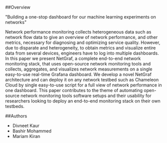 
##Overview

"Building a one-stop dashboard for our machine learning experiments on networks"

Network performance monitoring collects heterogeneous data such as network flow data to give an overview of network performance, and other metrics, necessary for diagnosing and optimizing service quality. However, due to disparate and heterogeneity, to obtain metrics and visualize entire data from several devices, engineers have to log into multiple dashboards. In this paper we present NetGraf, a complete end-to-end network monitoring stack, that uses open-source network monitoring tools and collects, aggregates, and visualizes network measurements on a single easy-to-use real-time Grafana dashboard. We develop a novel NetGraf architecture and can deploy it on any network testbed such as Chameleon Cloud by single easy-to-use script for a full view of network performance in one dashboard. This paper contributes to the theme of automating open-source network monitoring tools software setups and their usability for researchers looking to deploy an end-to-end monitoring stack on their own testbeds.

##Authors
- Divneet Kaur
- Bashir Mohammed
- Mariam Kiran
